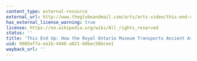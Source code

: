 ```yaml
---
content_type: external-resource
external_url: http://www.theglobeandmail.com/arts/arts-video/this-end-up-how-the-royal-ontario-museum-transports-ancient-artifacts/article17281558/
has_external_license_warning: true
license: https://en.wikipedia.org/wiki/All_rights_reserved
status: ''
title: 'This End Up: How the Royal Ontario Museum Transports Ancient Artifacts'
uid: 9905ef7a-ea1b-494b-a021-b0bec56bcee1
wayback_url: ''
---
```

